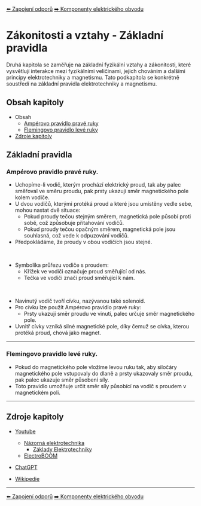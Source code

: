 [:arrow_left: Zapojení odporů](./podkapitola_2.md)
[:arrow_right: Komponenty elektrického obvodu](../kapitola_3/podkapitola_1.md)





# Zákonitosti a vztahy - Základní pravidla
Druhá kapitola se zaměřuje na základní fyzikální vztahy a zákonitosti, které vysvětlují interakce mezi fyzikálními veličinami, jejich chováním a dalšími principy elektrotechniky a magnetismu. Tato podkapitola se konkrétně soustředí na základní pravidla elektrotechniky a magnetismu.





## Obsah kapitoly
- Obsah
    - [Ampérovo pravidlo pravé ruky](#ampérovo-pravidlo-pravé-ruky)
    - [Flemingovo pravidlo levé ruky](#flemingovo-pravidlo-levé-ruky)
- [Zdroje kapitoly](#zdroje-kapitoly)





## Základní pravidla



### Ampérovo pravidlo pravé ruky.
- Uchopíme-li vodič, kterým prochází elektrický proud, tak aby palec směřoval ve směru proudu, pak prsty ukazují směr magnetického pole kolem vodiče.
- U dvou vodičů, kterými protéká proud a které jsou umístěny vedle sebe, mohou nastat dvě situace:
    - Pokud proudy tečou stejným směrem, magnetická pole působí proti sobě, což způsobuje přitahování vodičů.
    - Pokud proudy tečou opačným směrem, magnetická pole jsou souhlasná, což vede k odpuzování vodičů.
- Předpokládáme, že proudy v obou vodičích jsou stejné.

<br>

- Symbolika průřezu vodiče s proudem:
    - Křížek ve vodiči označuje proud směřující od nás.
    - Tečka ve vodiči značí proud směřující k nám.

<br>

- Navinutý vodič tvoří cívku, nazývanou také solenoid.
- Pro cívku lze použít Ampérovo pravidlo pravé ruky:
    - Prsty ukazují směr proudu ve vinutí, palec určuje směr magnetického pole.
- Uvnitř cívky vzniká silné magnetické pole, díky čemuž se cívka, kterou protéká proud, chová jako magnet.

---



### Flemingovo pravidlo levé ruky.
- Pokud do magnetického pole vložíme levou ruku tak, aby siločáry magnetického pole vstupovaly do dlaně a prsty ukazovaly směr proudu, pak palec ukazuje směr působení síly.
- Toto pravidlo umožňuje určit směr síly působící na vodič s proudem v magnetickém poli.

---





## Zdroje kapitoly
- [Youtube](https://youtube.com/)
    - [Názorná elektrotechnika](https://youtube.com/@nazornaelektrotechnika)
        - [Základy Elektrotechniky](https://youtube.com/playlist?list=PL3r1xGSQfP9TBwvTqYEf6E-L9duHQbnir)
    - [ElectroBOOM](https://www.youtube.com/@ElectroBOOM)

- [ChatGPT](https://chatgpt.com/)

- [Wikipedie](https://wikipedia.org)

---





[:arrow_left: Zapojení odporů](./podkapitola_2.md)
[:arrow_right: Komponenty elektrického obvodu](../kapitola_3/podkapitola_1.md)